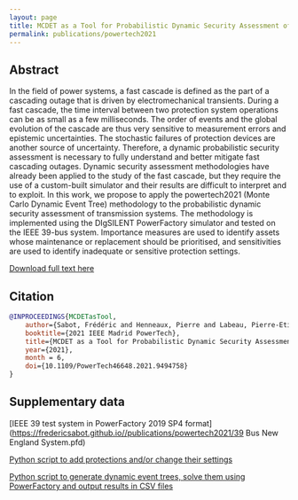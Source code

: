 ```yaml
---
layout: page
title: MCDET as a Tool for Probabilistic Dynamic Security Assessment of Transmission Systems
permalink: publications/powertech2021
---
```


## Abstract

In the field of power systems, a fast cascade is defined as the part of a cascading outage that is driven by electromechanical transients. During a fast cascade, the time interval between two protection system operations can be as small as a few milliseconds. The order of events and the global evolution of the cascade are thus very sensitive to measurement errors and epistemic uncertainties. The stochastic failures of protection devices are another source of uncertainty. Therefore, a dynamic probabilistic security assessment is necessary to fully understand and better mitigate fast cascading outages. Dynamic security assessment methodologies have already been applied to the study of the fast cascade, but they require the use of a custom-built simulator and their results are difficult to interpret and to exploit. In this work, we propose to apply the powertech2021 (Monte Carlo Dynamic Event Tree) methodology to the probabilistic dynamic security assessment of transmission systems. The methodology is implemented using the DIgSILENT PowerFactory simulator and tested on the IEEE 39-bus system. Importance measures are used to identify assets whose maintenance or replacement should be prioritised, and sensitivities are used to identify inadequate or sensitive protection settings.

[Download full text here](https://difusion.ulb.ac.be/vufind/Record/ULB-DIPOT:oai:dipot.ulb.ac.be:2013/331914/Holdings)

## Citation

```bibtex
@INPROCEEDINGS{MCDETasTool,
    author={Sabot, Frédéric and Henneaux, Pierre and Labeau, Pierre-Etienne},
    booktitle={2021 IEEE Madrid PowerTech},
    title={MCDET as a Tool for Probabilistic Dynamic Security Assessment of Transmission Systems},
    year={2021},
    month = 6,
    doi={10.1109/PowerTech46648.2021.9494758}
}
```

## Supplementary data

[IEEE 39 test system in PowerFactory 2019 SP4 format](https://fredericsabot.github.io//publications/powertech2021/39 Bus New England System.pfd)

[Python script to add protections and/or change their settings](https://fredericsabot.github.io//publications/powertech2021/EditProtections.py)

[Python script to generate dynamic event trees, solve them using PowerFactory and output results in CSV files](https://fredericsabot.github.io//publications/powertech2021/main.py)

